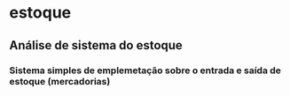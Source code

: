 # estoque

## Análise de sistema do estoque

### Sistema simples de emplemetação sobre o entrada e saída de estoque (mercadorias)

